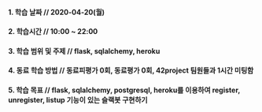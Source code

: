 #### 1. 학습 날짜 // 2020-04-20(월)

#### 2. 학습시간 // 10:00 ~ 22:00

#### 3. 학습 범위 및 주제 // flask, sqlalchemy, heroku

#### 4. 동료 학습 방법 // 동료피평가 0회, 동료평가 0회, 42project 팀원들과 1시간 미팅함

#### 5. 학습 목표 // flask, sqlalchemy, postgresql, heroku를 이용하여 register, unregister, listup 기능이 있는 슬랙봇 구현하기
